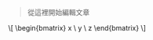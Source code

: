 <!--
.. title: Hello Nikola !
.. slug: hello-nikola
.. date: 2017-10-25 12:40:15 UTC+08:00
.. tags: latex_formula_renderer
.. category: 
.. link: 
.. description: 
.. type: text
-->

> 從這裡開始編輯文章

\​[
\begin{bmatrix}
x \\ y \\ z
\end{bmatrix}
\​]